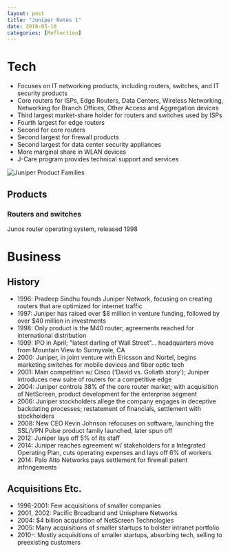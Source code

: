 ```yaml
---
layout: post
title: "Juniper Notes 1"
date: 2018-05-10
categories: [Reflection]
---
```

# Tech

- Focuses on IT networking products, including routers, switches, and IT security products
- Core routers for ISPs, Edge Routers, Data Centers, Wireless Networking, Networking for Branch Offices, Other Access and Aggregation devices
- Third largest market-share holder for routers and switches used by ISPs
- Fourth largest for edge routers
- Second for core routers
- Second largest for firewall products
- Second largest for data center security appliances
- More marginal share in WLAN devices
- J-Care program provides technical support and services

![Juniper Product Families](https://i.imgur.com/x9bdM6l.png)

## Products

### Routers and switches

Junos router operating system, released 1998

# Business

## History

- 1996: Pradeep Sindhu founds Juniper Network, focusing on creating routers that are optimized for internet traffic
- 1997: Juniper has raised over $8 million in venture funding, followed by over $40 million in investments
- 1998: Only product is the M40 router; agreements reached for international distribution
- 1999: IPO in April; "latest darling of Wall Street"... headquarters move from Mountain View to Sunnyvale, CA
- 2000: Juniper, in joint venture with Ericsson and Nortel, begins marketing switches for mobile devices and fiber optic tech
- 2001: Main competition w/ Cisco ('David vs. Goliath story'); Juniper introduces new suite of routers for a competitive edge
- 2004: Juniper controls 38% of the core router market; with acquisition of NetScreen, product development for the enterprise segment
- 2006: Juniper stockholders allege the company engages in deceptive backdating processes; restatement of financials, settlement with stockholders
- 2008: New CEO Kevin Johnson refocuses on software, launching the SSL/VPN Pulse product family launched, later spun off
- 2012: Juniper lays off 5% of its staff
- 2014: Juniper reaches agreement w/ stakeholders for a Integrated Operating Plan, cuts operating expenses and lays off 6% of workers
- 2014: Palo Alto Networks pays settlement for firewall patent infringements  

## Acquisitions Etc.

- 1996-2001: Few acquisitions of smaller companies
- 2001, 2002: Pacific Broadband and Unisphere Networks
- 2004: $4 billion acquisition of NetScreen Technologies
- 2005: Many acquisitions of smaller startups to bolster intranet portfolio
- 2010-: Mostly acquisitions of smaller startups, absorbing tech, selling to preexisting customers
